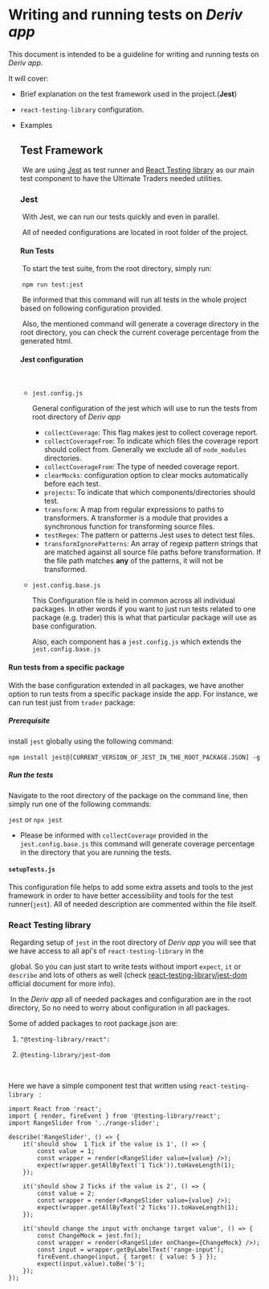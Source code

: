 # Writing and running tests on _Deriv app_

This document is intended to be a guideline for writing and running tests on _Deriv app_.

It will cover:

-   Brief explanation on the test framework used in the project.(**Jest**)

-   `react-testing-library` configuration.

-   Examples

    ## Test Framework

    ​ We are using [Jest](https://jestjs.io/)  as test runner and [React Testing library](https://testing-library.com/docs/react-testing-library/intro/) as our main test component to have the Ultimate Traders needed utilities.

    ### Jest

    ​ With Jest, we can run our tests quickly and even in parallel.

    ​ All of needed configurations are located in root folder of the project.

    #### Run Tests

    ​ To start the test suite, from the root directory, simply run:

    ​ `npm run test:jest`

    ​ Be informed that this command will run all tests in the whole project based on following configuration provided.

    ​ Also, the mentioned command will generate a coverage directory in the root directory, you can check the current coverage percentage from the generated html.

    #### Jest configuration

    ​

    -   `jest.config.js`

        General configuration of the jest which will use to run the tests from root directory of _Deriv app_

        -   `collectCoverage`: This flag makes jest to collect coverage report.
        -   `collectCoverageFrom`: To indicate which files the coverage report should collect from. Generally we exclude all of `node_modules` directories.
        -   `collectCoverageFrom`: The type of needed coverage report.
        -   `clearMocks`: configuration option to clear mocks automatically before each test.
        -   `projects`: To indicate that which components/directories should test.
        -   `transform`: A map from regular expressions to paths to transformers. A transformer is a module that provides a synchronous function for transforming source files.
        -   `testRegex`: The pattern or patterns Jest uses to detect test files.
        -   `transformIgnorePatterns`: An array of regexp pattern strings that are matched against all source file paths before transformation. If the file path matches **any** of the patterns, it will not be transformed.

    -   `jest.config.base.js`

        This Configuration file is held in common across all individual packages. In other words if you want to just run tests related to one package (e.g. trader) this is what that particular package will use as base configuration.

        Also, each component has a `jest.config.js` which extends the `jest.config.base.js`

#### Run tests from a specific package

With the base configuration extended in all packages, we have another option to run tests from a specific package inside the app. For instance, we can run test just from `trader` package:

##### Prerequisite

​install `jest` globally using the following command:

​`npm install jest@[CURRENT_VERSION_OF_JEST_IN_THE_ROOT_PACKAGE.JSON] -g`

##### Run the tests

Navigate to the root directory of the package on the command line, then simply run one of the following commands:

`jest` or `npx jest`

-   Please be informed with `collectCoverage` provided in the `jest.config.base.js` this command will generate coverage percentage in the directory that you are running the tests.

#### `setupTests.js`

This configuration file helps to add some extra assets and tools to the jest framework in order to have better accessibility and tools for the test runner(`jest`).
All of needed description are commented within the file itself.

### React Testing library

​ Regarding setup of `jest` in the root directory of _Deriv app_ you will see that we have access to all api's of `react-testing-library` in the

​ global. So you can just start to write tests without import `expect`, `it` or `describe` and lots of others as well (check [react-testing-library/jest-dom](https://www.npmjs.com/package/@testing-library/jest-dom) official document for more info).

​ In the _Deriv app_ all of needed packages and configuration are in the root directory, So no need to worry about configuration in all packages.

Some of added packages to root package.json are:

1. ```
   "@testing-library/react":
   ```

2. ```
   @testing-library/jest-dom
   ```

​

Here we have a simple component test that written using `react-testing-library ` :

```
import React from 'react';
import { render, fireEvent } from '@testing-library/react';
import RangeSlider from '../range-slider';

describe('RangeSlider', () => {
    it('should show  1 Tick if the value is 1', () => {
        const value = 1;
        const wrapper = render(<RangeSlider value={value} />);
        expect(wrapper.getAllByText('1 Tick')).toHaveLength(1);
    });

    it('should show 2 Ticks if the value is 2', () => {
        const value = 2;
        const wrapper = render(<RangeSlider value={value} />);
        expect(wrapper.getAllByText('2 Ticks')).toHaveLength(1);
    });

    it('should change the input with onchange target value', () => {
        const ChangeMock = jest.fn();
        const wrapper = render(<RangeSlider onChange={ChangeMock} />);
        const input = wrapper.getByLabelText('range-input');
        fireEvent.change(input, { target: { value: 5 } });
        expect(input.value).toBe('5');
    });
});
```

